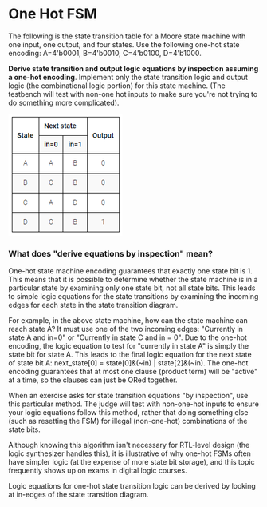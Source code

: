 # One Hot FSM

The following is the state transition table for a Moore state machine with one input, one output, and four states. Use the following one-hot state encoding: A=4'b0001, B=4'b0010, C=4'b0100, D=4'b1000.

**Derive state transition and output logic equations by inspection assuming a one-hot encoding**. Implement only the state transition logic and output logic (the combinational logic portion) for this state machine. (The testbench will test with non-one hot inputs to make sure you're not trying to do something more complicated).

![alt text](image.png)

### What does "derive equations by inspection" mean?

One-hot state machine encoding guarantees that exactly one state bit is 1. This means that it is possible to determine whether the state machine is in a particular state by examining only one state bit, not all state bits. This leads to simple logic equations for the state transitions by examining the incoming edges for each state in the state transition diagram.

For example, in the above state machine, how can the state machine can reach state A? It must use one of the two incoming edges: "Currently in state A and in=0" or "Currently in state C and in = 0". Due to the one-hot encoding, the logic equation to test for "currently in state A" is simply the state bit for state A. This leads to the final logic equation for the next state of state bit A: next_state[0] = state[0]&(~in) | state[2]&(~in). The one-hot encoding guarantees that at most one clause (product term) will be "active" at a time, so the clauses can just be ORed together.

When an exercise asks for state transition equations "by inspection", use this particular method. The judge will test with non-one-hot inputs to ensure your logic equations follow this method, rather that doing something else (such as resetting the FSM) for illegal (non-one-hot) combinations of the state bits.

Although knowing this algorithm isn't necessary for RTL-level design (the logic synthesizer handles this), it is illustrative of why one-hot FSMs often have simpler logic (at the expense of more state bit storage), and this topic frequently shows up on exams in digital logic courses.

Logic equations for one-hot state transition logic can be derived by looking at in-edges of the state transition diagram.
